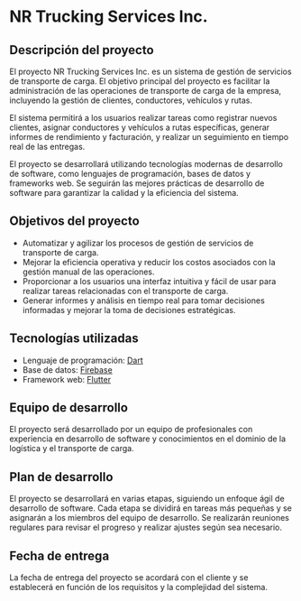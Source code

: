 # NR Trucking Services Inc.

## Descripción del proyecto

El proyecto NR Trucking Services Inc. es un sistema de gestión de servicios de transporte de carga. El objetivo principal del proyecto es facilitar la administración de las operaciones de transporte de carga de la empresa, incluyendo la gestión de clientes, conductores, vehículos y rutas.

El sistema permitirá a los usuarios realizar tareas como registrar nuevos clientes, asignar conductores y vehículos a rutas específicas, generar informes de rendimiento y facturación, y realizar un seguimiento en tiempo real de las entregas.

El proyecto se desarrollará utilizando tecnologías modernas de desarrollo de software, como lenguajes de programación, bases de datos y frameworks web. Se seguirán las mejores prácticas de desarrollo de software para garantizar la calidad y la eficiencia del sistema.

## Objetivos del proyecto

- Automatizar y agilizar los procesos de gestión de servicios de transporte de carga.
- Mejorar la eficiencia operativa y reducir los costos asociados con la gestión manual de las operaciones.
- Proporcionar a los usuarios una interfaz intuitiva y fácil de usar para realizar tareas relacionadas con el transporte de carga.
- Generar informes y análisis en tiempo real para tomar decisiones informadas y mejorar la toma de decisiones estratégicas.

## Tecnologías utilizadas

- Lenguaje de programación: [Dart]
- Base de datos: [Firebase]
- Framework web: [Flutter]


## Equipo de desarrollo

El proyecto será desarrollado por un equipo de profesionales con experiencia en desarrollo de software y conocimientos en el dominio de la logística y el transporte de carga.

## Plan de desarrollo

El proyecto se desarrollará en varias etapas, siguiendo un enfoque ágil de desarrollo de software. Cada etapa se dividirá en tareas más pequeñas y se asignarán a los miembros del equipo de desarrollo. Se realizarán reuniones regulares para revisar el progreso y realizar ajustes según sea necesario.

## Fecha de entrega

La fecha de entrega del proyecto se acordará con el cliente y se establecerá en función de los requisitos y la complejidad del sistema.

[Dart]: https://dart.dev/
[Firebase]: https://firebase.google.com/
[Flutter]: https://flutter.dev/
```

